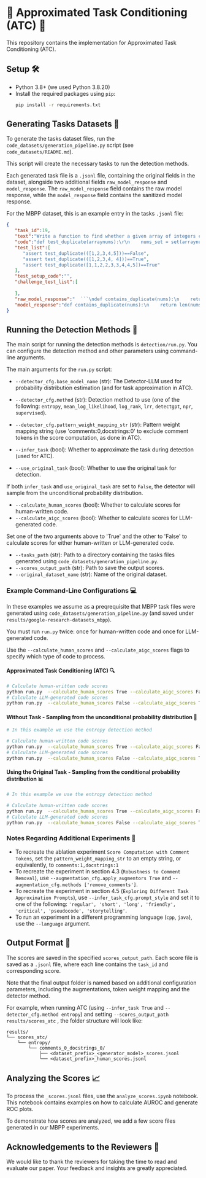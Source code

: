 # 🚀 Approximated Task Conditioning (ATC) 🚀
This repository contains the implementation for Approximated Task Conditioning (ATC).

## Setup 🛠️️
- Python 3.8+ (we used Python 3.8.20)
- Install the required packages using `pip`:
    ```bash
    pip install -r requirements.txt
    ```
  
## Generating Tasks Datasets 📝
To generate the tasks dataset files, run the `code_datasets/generation_pipeline.py` script (see `code_datasets/README.md`). 

This script will create the necessary tasks to run the detection methods.

Each generated task file is a `.jsonl` file, containing the original fields in the dataset, alongside two additional fields `raw_model_response` and `model_response`.
The `raw_model_response` field contains the raw model response, while the `model_response` field contains the sanitized model response.

For the MBPP dataset, this is an example entry in the tasks `.jsonl` file:
```json
{
   "task_id":19,
   "text":"Write a function to find whether a given array of integers contains any duplicate element.",
   "code":"def test_duplicate(arraynums):\r\n    nums_set = set(arraynums)    \r\n    return len(arraynums) != len(nums_set)     ",
   "test_list":[
      "assert test_duplicate(([1,2,3,4,5]))==False",
      "assert test_duplicate(([1,2,3,4, 4]))==True",
      "assert test_duplicate([1,1,2,2,3,3,4,4,5])==True"
   ],
   "test_setup_code":"",
   "challenge_test_list":[
      
   ],
   "raw_model_response":"  ```\ndef contains_duplicate(nums):\n    return len(nums)!= len(set(nums))\n```\nExplanation:\n\nThe `set()` function creates a set from an iterable, which in this case is the `nums` array. The `len()` function returns the length of the set, which is the number of unique elements in the array.\n\nIf the array contains any duplicate elements, the length of the set will be less than the length of the array. In this case, the `len(nums)!= len(set(nums))` condition will be true, indicating that the array contains a duplicate element.\n\nThe function returns `True` if the condition is met, and `False` otherwise.\n\nFor example, if we call the function with the argument `nums = [1, 2, 3, 4, 5]`, it will return `False`, because the array does not contain any duplicate elements.\n\nIf we call the function with the argument `nums = [1, 2, 3, 4, 5, 5]`, it will return `True`, because the array contains a duplicate element (the number 5).",
   "model_response":"def contains_duplicate(nums):\n    return len(nums)!= len(set(nums))"
}
```

## Running the Detection Methods 🏃‍
The main script for running the detection methods is `detection/run.py`.
You can configure the detection method and other parameters using command-line arguments.

The main arguments for the `run.py` script:

- `--detector_cfg.base_model_name` (str): The Detector-LLM used for probability distribution estimation (and for task approximation in ATC).
- `--detector_cfg.method` (str): Detection method to use (one of the following: `entropy`, `mean_log_likelihood`, `log_rank`, `lrr`, `detectgpt`, `npr`, `supervised`).
- `--detector_cfg.pattern_weight_mapping_str` (str): Pattern weight mapping string (use 'comments:0,docstrings:0' to exclude comment tokens in the score computation, as done in ATC).


- `--infer_task` (bool): Whether to approximate the task during detection (used for ATC).
- `--use_original_task` (bool): Whether to use the original task for detection.

If both `infer_task` and `use_original_task` are set to `False`, the detector will sample from the unconditional probability distribution.

- `--calculate_human_scores` (bool): Whether to calculate scores for human-written code.
- `--calculate_aigc_scores` (bool): Whether to calculate scores for LLM-generated code.

Set one of the two arguments above to 'True' and the other to 'False' to calculate scores for either human-written or LLM-generated code.

- `--tasks_path` (str): Path to a directory containing the tasks files generated using `code_datasets/generation_pipeline.py`.
- `--scores_output_path` (str): Path to save the output scores.
- `--original_dataset_name` (str): Name of the original dataset.

### Example Command-Line Configurations 💻
In these examples we assume as a preqrequisite that MBPP task files were generated using `code_datasets/generation_pipeline.py` (and saved under `results/google-research-datasets_mbpp`).

You must run `run.py` twice: once for human-written code and once for LLM-generated code. 

Use the `--calculate_human_scores` and `--calculate_aigc_scores` flags to specify which type of code to process.

#### Approximated Task Conditioning (ATC) 🔍
  ```bash
  # Calculate human-written code scores
  python run.py  --calculate_human_scores True --calculate_aigc_scores False --use_original_task False --infer_task True --scores_output_path results/scores_atc --original_dataset_name google-research-datasets/mbpp --tasks_path results/google-research-datasets_mbpp --detector_cfg.method entropy
  # Calculate LLM-generated code scores
  python run.py  --calculate_human_scores False --calculate_aigc_scores True --use_original_task False --infer_task True --scores_output_path results/scores_atc --original_dataset_name google-research-datasets/mbpp --tasks_path results/google-research-datasets_mbpp --detector_cfg.method entropy
  ```

#### Without Task - Sampling from the unconditional probability distribution  🎲
  ```bash
  # In this example we use the entropy detection method
  
  # Calculate human-written code scores
  python run.py  --calculate_human_scores True --calculate_aigc_scores False --use_original_task False --infer_task False --scores_output_path results/scores_unconditional --original_dataset_name google-research-datasets/mbpp --tasks_path results/google-research-datasets_mbpp --detector_cfg.method entropy
  # Calculate LLM-generated code scores
  python run.py  --calculate_human_scores False --calculate_aigc_scores True --use_original_task False --infer_task False --scores_output_path results/scores_unconditional --original_dataset_name google-research-datasets/mbpp --tasks_path results/google-research-datasets_mbpp --detector_cfg.method entropy
  ```

#### Using the Original Task - Sampling from the conditional probability distribution 📊
  ```bash
  # In this example we use the entropy detection method
  
  # Calculate human-written code scores
  python run.py  --calculate_human_scores True --calculate_aigc_scores False --use_original_task True --infer_task False --scores_output_path results/scores_conditional --original_dataset_name google-research-datasets/mbpp --tasks_path results/google-research-datasets_mbpp --detector_cfg.method entropy
  # Calculate LLM-generated code scores
  python run.py  --calculate_human_scores False --calculate_aigc_scores True --use_original_task True --infer_task False --scores_output_path results/scores_conditional --original_dataset_name google-research-datasets/mbpp --tasks_path results/google-research-datasets_mbpp --detector_cfg.method entropy
  ```


### Notes Regarding Additional Experiments 🧪
* To recreate the ablation experiment `Score Computation with Comment Tokens`, set the `pattern_weight_mapping_str` to an empty string, or equivalently, to `comments:1,docstrings:1`
* To recreate the experiment in section 4.3 (`Robustness to Comment Removal`), use `--augmentation_cfg.apply_augmentors True` and `--augmentation_cfg.methods ['remove_comments']`.
* To recreate the experiment in section 4.5 (`Exploring Different Task Approximation Prompts`), use `--infer_task_cfg.prompt_style` and set it to one of the following: `'regular', 'short', 'long', 'friendly', 'critical', 'pseudocode', 'storytelling'`.
* To run an experiment in a different programming language (`cpp`, `java`), use the `--language` argument.


## Output Format 📂
The scores are saved in the specified `scores_output_path`. 
Each score file is saved as a `.jsonl` file, where each line contains the `task_id` and corresponding score.

Note that the final output folder is named based on additional configuration parameters, including the augmentations, token weight mapping and the detector method.

For example, when running ATC (using `--infer_task True` and `--detector_cfg.method entropy`) and setting `--scores_output_path results/scores_atc` , the folder structure will look like:
```
results/
└── scores_atc/
    └── entropy/
        └── comments_0_docstrings_0/
            ├── <dataset_prefix>_<generator_model>_scores.jsonl
            └── <dataset_prefix>_human_scores.jsonl
```

## Analyzing the Scores 📈
To process the `_scores.jsonl` files, use the `analyze_scores.ipynb` notebook. This notebook contains examples on how to calculate AUROC and generate ROC plots.

To demonstrate how scores are analyzed, we add a few score files generated in our MBPP experiments.

## Acknowledgements to the Reviewers 🙏
We would like to thank the reviewers for taking the time to read and evaluate our paper. Your feedback and insights are greatly appreciated.
